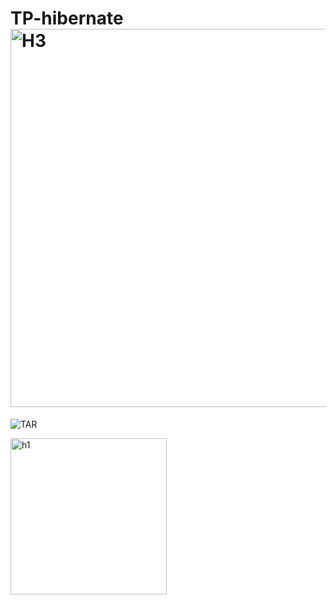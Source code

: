 # TP-hibernate<img width="605" alt="H3" src="https://github.com/killer-beep07/TP-hibernate/assets/130712993/64400bbb-e281-4b12-9f4b-2a75a8e39329">
![TAR](https://github.com/killer-beep07/TP-hibernate/assets/130712993/0d55825b-afc1-4762-a372-e56a66096c2a)

<img width="250" alt="h1" src="https://github.com/killer-beep07/TP-hibernate/assets/130712993/cbdb3a10-2705-4635-8831-98680ad6c53e">
